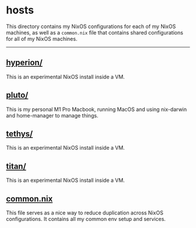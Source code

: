 # hosts

This directory contains my NixOS configurations for each of my NixOS machines, as well as a `common.nix` file that contains shared configurations for all of my NixOS machines.

---

## [hyperion/](./hyperion)

This is an experimental NixOS install inside a VM.

## [pluto/](./pluto)

This is my personal M1 Pro Macbook, running MacOS and using nix-darwin and home-manager to manage things.

## [tethys/](./tethys)

This is an experimental NixOS install inside a VM.

## [titan/](./titan)

This is an experimental NixOS install inside a VM.

## [common.nix](./common.nix)

This file serves as a nice way to reduce duplication across NixOS configurations. It contains all my common env setup and services.
